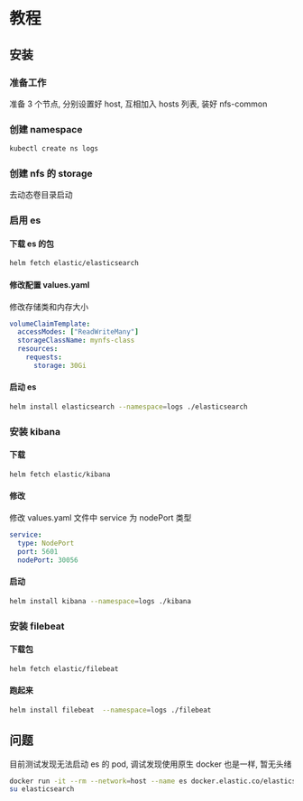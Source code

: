 # 教程

## 安装

### 准备工作

准备 3 个节点, 分别设置好 host, 互相加入 hosts 列表, 装好 nfs-common

### 创建 namespace

```bash
kubectl create ns logs
```

### 创建 nfs 的 storage

去动态卷目录启动

### 启用 es

#### 下载 es 的包

```bash
helm fetch elastic/elasticsearch
```

#### 修改配置 values.yaml

修改存储类和内存大小

```yaml
volumeClaimTemplate:
  accessModes: ["ReadWriteMany"]
  storageClassName: mynfs-class
  resources:
    requests:
      storage: 30Gi
```

#### 启动 es

```bash
helm install elasticsearch --namespace=logs ./elasticsearch
```

### 安装 kibana

#### 下载

```bash
helm fetch elastic/kibana
```

#### 修改

修改 values.yaml 文件中 service 为 nodePort 类型

```yaml
service:
  type: NodePort
  port: 5601
  nodePort: 30056
```

#### 启动

```bash
helm install kibana --namespace=logs ./kibana
```

### 安装 filebeat

#### 下载包

```bash
helm fetch elastic/filebeat
```

#### 跑起来

```bash
helm install filebeat  --namespace=logs ./filebeat
```

## 问题

目前测试发现无法启动 es 的 pod, 调试发现使用原生 docker 也是一样, 暂无头绪

```bash
docker run -it --rm --network=host --name es docker.elastic.co/elasticsearch/elasticsearch:7.9.1 /bin/bash
su elasticsearch
```
